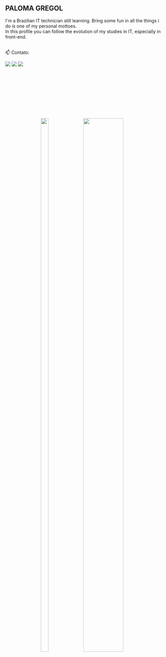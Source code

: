 <div style="margin-bottom: 10rem;">
    
##

<p align="left" width="20rem"> 

<h2>PALOMA GREGOL</h2>
    
  I'm a Brazilian IT technician still learning. Bring some fun in all the things i do is one of my personal mottoes.<br/> In this profile you can follow the evolution of my studies in IT, especially in front-end.
  </br>
  </br>

</p>

<p align="left">
  📫 Contato: 
</p>

<p align="left">
  <a target="_blank" href="#" alt="Gmail">
  <img src="https://img.shields.io/badge/-Gmail-FF0000?style=flat-square&labelColor=FF0000&logo=gmail&logoColor=white&link=LINK-DO-SEU-EMAIL" /></a>

  <a target="_blank" href="#" alt="Linkedin">
  <img src="https://img.shields.io/badge/-Linkedin-0e76a8?style=flat-square&logo=Linkedin&logoColor=white&link=LINK-DO-SEU-LINKEDIN" /></a>

  <a target="_blank" href="https://codepen.io/hum-hum" alt="codepen.io">
  <img src="https://img.shields.io/badge/-Codepen.io-white?style=flat-square&labelColor=white&logo=codepen&logoColor=141010&link=https://codepen.io/hum-hum"/></a>
</p>  
</div>


#  
##

<div align="center" style="width: 100%;  max-height:42vh;">
  <img style="width: 22%;  height: 42vh;"  src="https://github-readme-stats.vercel.app/api/top-langs/?username=gregol-PALOMA&bg_color=30,6892d5,79d1c3&title_color=fff&text_color=fff&count_private=true&text_size=90">
  <img style="width: 50%;  height: 42vh;" src="https://github-readme-stats.vercel.app/api?username=gregol-PALOMA&show_icons=true&bg_color=30,6892d5,79d1c3&title_color=fff&text_color=fff&include_all_commits=true&count_private=true&text_size=90">
</div>




<!--
**gregol-PALOMA/gregol-PALOMA** is a ✨ _special_ ✨ repository because its `README.md` (this file) appears on your GitHub profile.

Here are some ideas to get you started:

- 🔭 I’m currently working on ...
- 🌱 I’m currently learning ...
- 👯 I’m looking to collaborate on ...
- 🤔 I’m looking for help with ...
- 💬 Ask me about ...
- 📫 How to reach me: ...
- 😄 Pronouns: ...
- ⚡ Fun fact: ...
-->
